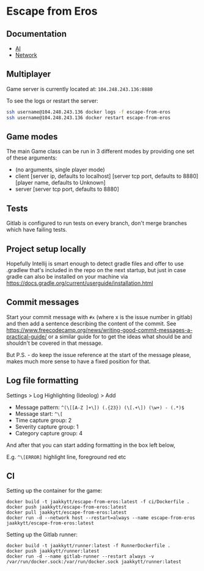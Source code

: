 # Escape from Eros

## Documentation

* [AI](docs/ai.md)
* [Network](docs/network.md)

## Multiplayer

Game server is currently located at: `104.248.243.136:8880`

To see the logs or restart the server:
```bash
ssh username@104.248.243.136 docker logs -f escape-from-eros
ssh username@104.248.243.136 docker restart escape-from-eros
```

## Game modes

The main Game class can be run in 3 different modes by providing one set of these arguments:
* (no arguments, single player mode)
* client [server ip, defaults to localhost] [server tcp port, defaults to 8880] [player name, defaults to Unknown]
* server [server tcp port, defaults to 8880]

## Tests

Gitlab is configured to run tests on every branch, don't merge branches which have failing tests.

## Project setup locally

Hopefully Intellij is smart enough to detect gradle files and offer to use .gradlew that's included in the repo
on the next startup, but just in case gradle can also be installed on your machine via
https://docs.gradle.org/current/userguide/installation.html

## Commit messages

Start your commit message with `#x` (where x is the issue number in gitlab) and then add a sentence 
describing the content of the commit. See https://www.freecodecamp.org/news/writing-good-commit-messages-a-practical-guide/
or a similar guide for to get the ideas what should be and shouldn't be covered in that message.
 
But P.S. - do keep the issue reference at the start of the message please, makes much more sense to have a fixed position
for that. 

## Log file formatting

Settings > Log Highlighting (Ideolog) > Add

* Message pattern: `^(\[[A-Z ]+\]) (.{23}) (\[.+\]) (\w+) - (.*)$`
* Message start: `^\[`
* Time capture group: 2
* Severity capture group: 1
* Category capture group: 4

And after that you can start adding formatting in the box left below,
 
E.g. `^\[ERROR]` highlight line, foreground red etc

## CI

Setting up the container for the game:
```
docker build -t jaakkytt/escape-from-eros:latest -f ci/Dockerfile .
docker push jaakkytt/escape-from-eros:latest
docker pull jaakkytt/escape-from-eros:latest
docker run -d --network host --restart=always --name escape-from-eros jaakkytt/escape-from-eros:latest
```

Setting up the Gitlab runner:
```
docker build -t jaakkytt/runner:latest -f RunnerDockerfile .
docker push jaakkytt/runner:latest
docker run -d --name gitlab-runner --restart always -v /var/run/docker.sock:/var/run/docker.sock jaakkytt/runner:latest
```
